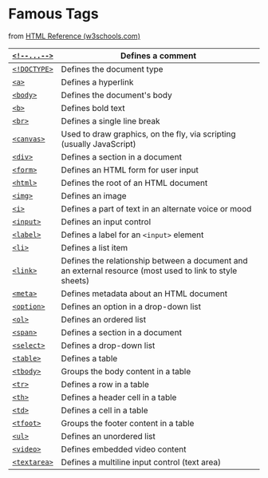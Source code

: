 # Famous Tags

from [HTML Reference (w3schools.com)](https://www.w3schools.com/tags/default.asp)

| [`<!--...-->`](https://www.w3schools.com/tags/tag_comment.asp) | Defines a comment |
| --- | --- |
| [`<!DOCTYPE>`](https://www.w3schools.com/tags/tag_doctype.asp) | Defines the document type |
| [`<a>`](https://www.w3schools.com/tags/tag_a.asp) | Defines a hyperlink |
| [`<body>`](https://www.w3schools.com/tags/tag_body.asp) | Defines the document's body |
| [`<b>`](https://www.w3schools.com/tags/tag_b.asp) | Defines bold text |
| [`<br>`](https://www.w3schools.com/tags/tag_br.asp) | Defines a single line break |
| [`<canvas>`](https://www.w3schools.com/tags/tag_canvas.asp) | Used to draw graphics, on the fly, via scripting (usually JavaScript) |
| [`<div>`](https://www.w3schools.com/tags/tag_div.asp) | Defines a section in a document |
| [`<form>`](https://www.w3schools.com/tags/tag_form.asp) | Defines an HTML form for user input |
| [`<html>`](https://www.w3schools.com/tags/tag_html.asp) | Defines the root of an HTML document |
| [`<img>`](https://www.w3schools.com/tags/tag_img.asp) | Defines an image |
| [`<i>`](https://www.w3schools.com/tags/tag_i.asp) | Defines a part of text in an alternate voice or mood |
| [`<input>`](https://www.w3schools.com/tags/tag_input.asp) | Defines an input control |
| [`<label>`](https://www.w3schools.com/tags/tag_label.asp) | Defines a label for an `<input>` element |
| [`<li>`](https://www.w3schools.com/tags/tag_li.asp) | Defines a list item |
| [`<link>`](https://www.w3schools.com/tags/tag_link.asp) | Defines the relationship between a document and an external resource (most used to link to style sheets) |
| [`<meta>`](https://www.w3schools.com/tags/tag_meta.asp) | Defines metadata about an HTML document |
| [`<option>`](https://www.w3schools.com/tags/tag_option.asp) | Defines an option in a drop-down list |
| [`<ol>`](https://www.w3schools.com/tags/tag_ol.asp) | Defines an ordered list |
| [`<span>`](https://www.w3schools.com/tags/tag_span.asp) | Defines a section in a document |
| [`<select>`](https://www.w3schools.com/tags/tag_select.asp) | Defines a drop-down list |
| [`<table>`](https://www.w3schools.com/tags/tag_table.asp) | Defines a table |
| [`<tbody>`](https://www.w3schools.com/tags/tag_tbody.asp) | Groups the body content in a table |
| [`<tr>`](https://www.w3schools.com/tags/tag_tr.asp) | Defines a row in a table |
| [`<th>`](https://www.w3schools.com/tags/tag_th.asp) | Defines a header cell in a table |
| [`<td>`](https://www.w3schools.com/tags/tag_td.asp) | Defines a cell in a table |
| [`<tfoot>`](https://www.w3schools.com/tags/tag_tfoot.asp) | Groups the footer content in a table |
| [`<ul>`](https://www.w3schools.com/tags/tag_ul.asp) | Defines an unordered list |
| [`<video>`](https://www.w3schools.com/tags/tag_video.asp) | Defines embedded video content |
| [`<textarea>`](https://www.w3schools.com/tags/tag_textarea.asp) | Defines a multiline input control (text area) |
